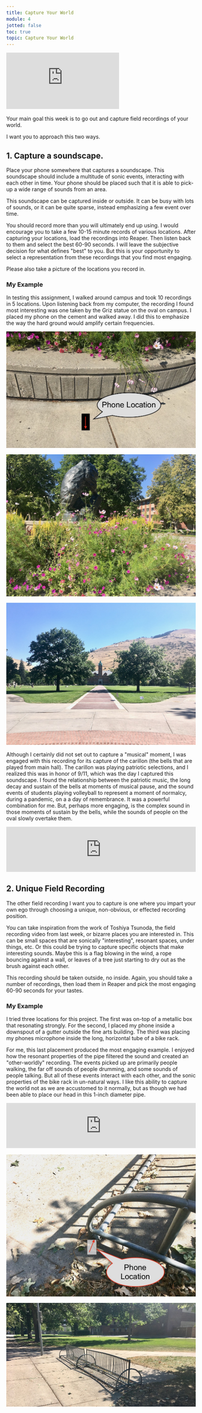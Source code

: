 ```yaml
---
title: Capture Your World
module: 4
jotted: false
toc: true
topic: Capture Your World
---
```


<div class="embed-responsive embed-responsive-16by9"><iframe class="embed-responsive-item" src="https://www.youtube.com/embed/dsWPQfhVQ60" frameborder="0" allow="accelerometer; autoplay; encrypted-media; gyroscope; picture-in-picture" allowfullscreen></iframe></div>

Your main goal this week is to go out and capture field recordings of your world.

I want you to approach this two ways.

## 1. Capture a soundscape.

Place your phone somewhere that captures a soundscape. This soundscape should include a multitude of sonic events, interacting with each other in time. Your phone should be placed such that it is able to pick-up a wide range of sounds from an area.

This soundscape can be captured inside or outside. It can be busy with lots of sounds, or it can be quite sparse, instead emphasizing a few event over time.

You should record more than you will ultimately end up using. I would encourage you to take a few 10-15 minute records of various locations. After capturing your locations, load the recordings into Reaper. Then listen back to them and select the best 60-90 seconds. I will leave the subjective decision for what defines "best" to you. But this is your opportunity to select a representation from these recordings that you find most engaging.

Please also take a picture of the locations you record in.

### My Example

In testing this assignment, I walked around campus and took 10 recordings in 5 locations. Upon listening back from my computer, the recording I found most interesting was one taken by the Griz statue on the oval on campus. I placed my phone on the cement and walked away. I did this to emphasize the way the hard ground would amplify certain frequencies.

![Example of where I placed my phone. The arrow is the direction the microphone was pointing.](../imgs/soundscape1-ground.jpeg "Example of where I placed my phone. The arrow is the direction the microphone was pointing.")

![Back of the Griz statue where I took my recording](../imgs/soundscape1-backOfBear.jpeg "Back of the Griz statue where I took my recording")

![Main hall at the time I took my soundscape recording](../imgs/soundscape1-mainHall.jpeg "Main hall at the time I took my soundscape recording")

Although I certainly did not set out to capture a "musical" moment, I was engaged with this recording for its capture of the carillon (the bells that are played from main hall). The carillon was playing patriotic selections, and I realized this was in honor of 9/11, which was the day I captured this soundscape. I found the relationship between the patriotic music, the long decay and sustain of the bells at moments of musical pause, and the sound events of students playing volleyball to represent a moment of normalcy, during a pandemic, on a a day of remembrance. It was a powerful combination for me. But, perhaps more engaging, is the complex sound in those moments of sustain by the bells, while the sounds of people on the oval slowly overtake them.

<iframe style="border: 0; width: 100%; height: 120px;" src="https://bandcamp.com/EmbeddedPlayer/album=1498841382/size=large/bgcol=333333/linkcol=0f91ff/tracklist=false/artwork=small/track=126323811/transparent=true/" seamless><a href="https://michaelmusick.bandcamp.com/album/examples-from-intro-to-sonic-art">Examples from Intro to Sonic Art by Michael Musick</a></iframe>

<!-- Place in recording here. -->

## 2. Unique Field Recording

The other field recording I want you to capture is one where you impart your own ego through choosing a unique, non-obvious, or effected recording position.

You can take inspiration from the work of Toshiya Tsunoda, the field recording video from last week, or bizarre places you are interested in. This can be small spaces that are sonically "interesting", resonant spaces, under things, etc. Or this could be trying to capture specific objects that make interesting sounds. Maybe this is a flag blowing in the wind, a rope bouncing against a wall, or leaves of a tree just starting to dry out as the brush against each other.

This recording should be taken outside, no inside. Again, you should take a number of recordings, then load them in Reaper and pick the most engaging 60-90 seconds for your tastes.

### My Example

I tried three locations for this project. The first was on-top of a metallic box that resonating strongly. For the second, I placed my phone inside a downspout of a gutter outside the fine arts building. The third was placing my phones microphone inside the long, horizontal tube of a bike rack.

For me, this last placement produced the most engaging example. I enjoyed how the resonant properties of the pipe filtered the sound and created an "other-worldly" recording. The events picked up are primarily people walking, the far off sounds of people drumming, and some sounds of people talking. But all of these events interact with each other, and the sonic properties of the bike rack in un-natural ways. I like this ability to capture the world not as we are accustomed to it normally, but as though we had been able to place our head in this 1-inch diameter pipe.


<iframe style="border: 0; width: 100%; height: 120px;" src="https://bandcamp.com/EmbeddedPlayer/album=1498841382/size=large/bgcol=333333/linkcol=0f91ff/tracklist=false/artwork=small/track=3905826912/transparent=true/" seamless><a href="https://michaelmusick.bandcamp.com/album/examples-from-intro-to-sonic-art">Examples from Intro to Sonic Art by Michael Musick</a></iframe>

![Close shot of the bike rack pipe, as well as the placement of the phone](../imgs/soundscape2-bikeRackClose.jpeg "Close shot of the bike rack pipe, as well as the placement of the phone")

![Far shot of the bike rack to provide context of the greater area](../imgs/soundscape2-bikeRackFar.jpeg "Far shot of the bike rack to provide context of the greater area")
